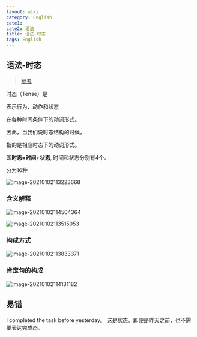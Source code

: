 ```yaml
---
layout: wiki
category: English
cate1: 
cate2: 语法
title: 语法-时态
tags: English
---
```


## 语法-时态

> [参考](https://wenku.baidu.com/view/d553f90b4a7302768e9939af.html)

时态（Tense）是

表示行为、动作和状态

在各种时间条件下的动词形式。

因此，当我们说时态结构的时候，

指的是相应时态下的动词形式。



即**时态=时间+状态**, 时间和状态分别有4个。



分为16种

![image-20210102113223668](https://cdn.jsdelivr.net/gh/mafulong/mdPic@vv1/v1/120.png)

### 含义解释

![image-20210102114504364](https://cdn.jsdelivr.net/gh/mafulong/mdPic@vv1/v1/101.png)

![image-20210102113515053](https://cdn.jsdelivr.net/gh/mafulong/mdPic@vv1/v1/16.png)

### 构成方式

![image-20210102113833371](https://cdn.jsdelivr.net/gh/mafulong/mdPic@vv2/v2/43.png)

### 肯定句的构成

![image-20210102114131182](https://cdn.jsdelivr.net/gh/mafulong/mdPic@vv2/v2/25.png)

## 易错

I completed the task before yesterday。 这是状态。即便是昨天之前，也不需要表达完成态。